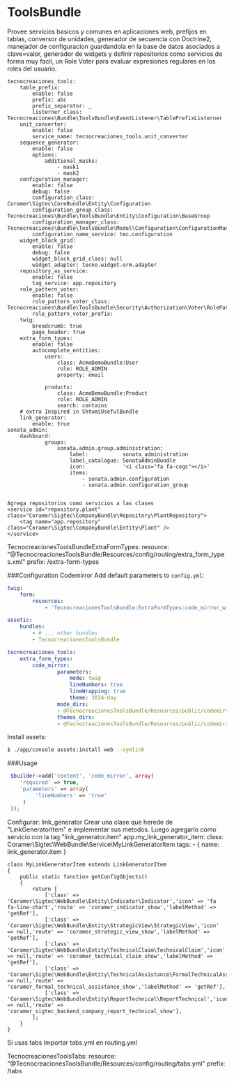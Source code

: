 ToolsBundle
===========
Provee servicios basicos y comunes en aplicaciones web, prefijos en tablas, conversor de unidades, generador de secuencia con Doctrine2,
manejador de configuracion guardandola en la base de datos asociados a clave=valor, generador de widgets y definir repositorios como servicios
de forma muy facil, un Role Voter para evaluar expresiones regulares en los roles del usuario.

    tecnocreaciones_tools:
        table_prefix:
            enable: false
            prefix: abc
            prefix_separator: _
            listerner_class: Tecnocreaciones\Bundle\ToolsBundle\EventListener\TablePrefixListerner
        unit_converter:
            enable: false
            service_name: tecnocreaciones_tools.unit_converter
        sequence_generator:
            enable: false
            options:
                additional_masks:
                    - mask1
                    - mask2
        configuration_manager:
            enable: false
            debug: false
            configuration_class: Coramer\Sigtec\CoreBundle\Entity\Configuration
            configuration_group_class: Tecnocreaciones\Bundle\ToolsBundle\Entity\Configuration\BaseGroup
            configuration_manager_class: Tecnocreaciones\Bundle\ToolsBundle\Model\Configuration\ConfigurationManager
            configuration_name_service: tec.configuration
        widget_block_grid:
            enable: false
            debug: false
            widget_block_grid_class: null
            widget_adapter: tecno.widget.orm.adapter
        repository_as_service:
            enable: false
            tag_service: app.repository
        role_pattern_voter:
            enable: false
            role_pattern_voter_class: Tecnocreaciones\Bundle\ToolsBundle\Security\Authorization\Voter\RolePatternVoter
            role_pattern_voter_prefix:
        twig:
            breadcrumb: true
            page_header: true
        extra_form_types:
            enable: false
            autocomplete_entities:
                users:
                    class: AcmeDemoBundle:User
                    role: ROLE_ADMIN
                    property: email

                products:
                    class: AcmeDemoBundle:Product
                    role: ROLE_ADMIN
                    search: contains
        # extra Inspired in ShtumiUsefulBundle
        link_generator:
            enable: true
    sonata_admin:
        dashboard:
                groups:
                    sonata.admin.group.administration:
                        label:           sonata_administration
                        label_catalogue: SonataAdminBundle
                        icon:            '<i class="fa fa-cogs"></i>'
                        items:
                            - sonata.admin.configuration
                            - sonata.admin.configuration_group


    Agrega repositorios como servicios a las clases
    <service id="repository.plant" class="Coramer\Sigtec\CompanyBundle\Repository\PlantRepository">
        <tag name="app.repository" class="Coramer\Sigtec\CompanyBundle\Entity\Plant" />
    </service>


TecnocreacionesToolsBundleExtraFormTypes:
    resource: "@TecnocreacionesToolsBundle/Resources/config/routing/extra_form_types.xml"
    prefix: /extra-form-types


###Configuration Codemirror
Add default parameters to `config.yml`:
``` yaml
twig:
    form:
        resources:
            - 'TecnocreacionesToolsBundle:ExtraFormTypes:code_mirror_widget.html.twig'

assetic:
    bundles:
        - # ... other bundles
        - TecnocreacionesToolsBundle

tecnocreaciones_tools:
    extra_form_types:
        code_mirror:
                parameters:
                    mode: twig
                    lineNumbers: true
                    lineWrapping: true
                    theme: 3024-day
                mode_dirs:
                - @TecnocreacionesToolsBundle/Resources/public/codemirror/js/mode
                themes_dirs:
                - @TecnocreacionesToolsBundle/Resources/public/codemirror/css/theme
```


Install assets:
``` bash
$ ./app/console assets:install web --symlink
```

###Usage
``` php
 $builder->add('content', 'code_mirror', array(
    'required' => true,
    'parameters' => array(
         'lineNumbers' => 'true'
     )
 ));
```


Configurar: link_generator
    Crear una clase que herede de "LinkGeneratorItem" e implementar sus metodos.
    Luego agregarlo como servicio con la tag "link_generator.item"
    app.my_link_generator_item:
        class: Coramer\Sigtec\WebBundle\Service\MyLinkGeneratorItem
        tags:
            - { name: link_generator.item }

    class MyLinkGeneratorItem extends LinkGeneratorItem
    {
        public static function getConfigObjects()
        {
            return [
                ['class' => 'Coramer\Sigtec\WebBundle\Entity\Indicator\Indicator','icon' => 'fa fa-line-chart','route' => 'coramer_indicator_show','labelMethod' => 'getRef'],
                ['class' => 'Coramer\Sigtec\WebBundle\Entity\StrategicView\StrategicView','icon' => null,'route' => 'coramer_strategic_view_show','labelMethod' => 'getRef'],
                ['class' => 'Coramer\Sigtec\WebBundle\Entity\TechnicalClaim\TechnicalClaim','icon' => null,'route' => 'coramer_technical_claim_show','labelMethod' => 'getRef'],
                ['class' => 'Coramer\Sigtec\WebBundle\Entity\TechnicalAssistance\FormalTechnicalAssistance','icon' => null,'route' => 'coramer_formal_technical_assistance_show','labelMethod' => 'getRef'],
                ['class' => 'Coramer\Sigtec\WebBundle\Entity\ReportTechnical\ReportTechnical','icon' => null,'route' => 'coramer_sigtec_backend_company_report_technical_show'],
            ];
        }
    }


Si usas tabs Importar tabs.yml en routing.yml

TecnocreacionesToolsTabs:
    resource: "@TecnocreacionesToolsBundle/Resources/config/routing/tabs.yml"
    prefix: /tabs
